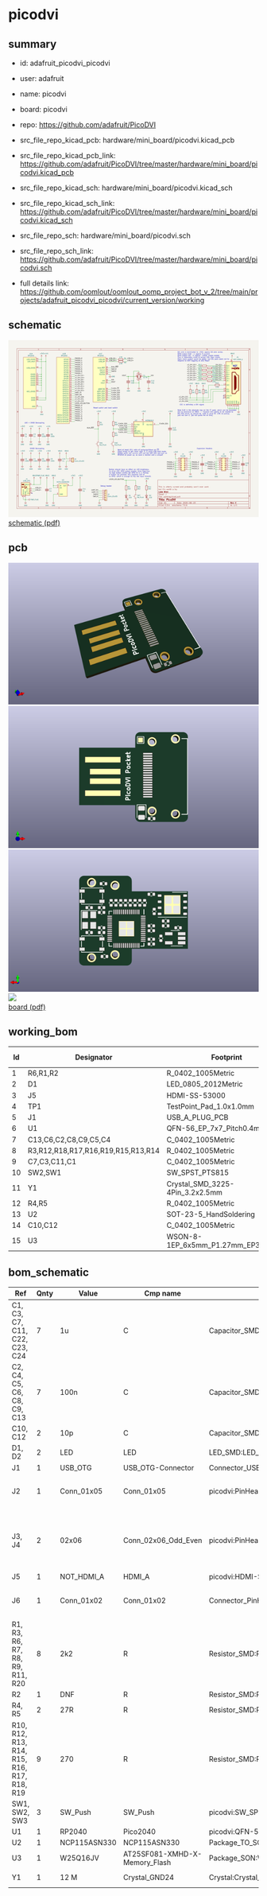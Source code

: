 # picodvi
 
## summary 
* id: adafruit_picodvi_picodvi
* user: adafruit
* name: picodvi
* board: picodvi
* repo: https://github.com/adafruit/PicoDVI
* src_file_repo_kicad_pcb: hardware/mini_board/picodvi.kicad_pcb
* src_file_repo_kicad_pcb_link: https://github.com/adafruit/PicoDVI/tree/master/hardware/mini_board/picodvi.kicad_pcb
* src_file_repo_kicad_sch: hardware/mini_board/picodvi.kicad_sch
* src_file_repo_kicad_sch_link: https://github.com/adafruit/PicoDVI/tree/master/hardware/mini_board/picodvi.kicad_sch

* src_file_repo_sch: hardware/mini_board/picodvi.sch
* src_file_repo_sch_link: https://github.com/adafruit/PicoDVI/tree/master/hardware/mini_board/picodvi.sch
* full details link: https://github.com/oomlout/oomlout_oomp_project_bot_v_2/tree/main/projects/adafruit_picodvi_picodvi/current_version/working  

## schematic  
![](working_schematic_600.png)  
[schematic (pdf)](working_schematic.pdf) 






















## pcb  
![](working_3d_600.png) 
![](working_3d_front_600.png)  
![](working_3d_back_600.png)  
![](working_600.png)  
[board (pdf)](working.pdf)  

## working_bom
| Id | Designator | Footprint | Quantity | Designation | Supplier and ref |  | None | 
| --- | --- | --- | --- | --- | --- | --- | --- | 
| 1 | R6,R1,R2 | R_0402_1005Metric | 3 | 2k2 |  |  | [''] | 
| 2 | D1 | LED_0805_2012Metric | 1 | LED |  |  | [''] | 
| 3 | J5 | HDMI-SS-53000 | 1 | NOT_HDMI_A |  |  | [''] | 
| 4 | TP1 | TestPoint_Pad_1.0x1.0mm | 1 | TestPoint |  |  | [''] | 
| 5 | J1 | USB_A_PLUG_PCB | 1 | USB_A |  |  | [''] | 
| 6 | U1 | QFN-56_EP_7x7_Pitch0.4mm | 1 | RP2040 |  |  | [''] | 
| 7 | C13,C6,C2,C8,C9,C5,C4 | C_0402_1005Metric | 7 | 100n |  |  | [''] | 
| 8 | R3,R12,R18,R17,R16,R19,R15,R13,R14 | R_0402_1005Metric | 9 | 270 |  |  | [''] | 
| 9 | C7,C3,C11,C1 | C_0402_1005Metric | 4 | 1u |  |  | [''] | 
| 10 | SW2,SW1 | SW_SPST_PTS815 | 2 | SW_Push |  |  | [''] | 
| 11 | Y1 | Crystal_SMD_3225-4Pin_3.2x2.5mm | 1 | 12 M |  |  | [''] | 
| 12 | R4,R5 | R_0402_1005Metric | 2 | 27R |  |  | [''] | 
| 13 | U2 | SOT-23-5_HandSoldering | 1 | NCP115ASN330 |  |  | [''] | 
| 14 | C10,C12 | C_0402_1005Metric | 2 | 10p |  |  | [''] | 
| 15 | U3 | WSON-8-1EP_6x5mm_P1.27mm_EP3.4x4mm | 1 | W25Q16JV |  |  | [''] | 


## bom_schematic
| Ref | Qnty | Value | Cmp name | Footprint | Description | Vendor | DNP | 
| --- | --- | --- | --- | --- | --- | --- | --- | 
| C1, C3, C7, C11, C22, C23, C24 | 7 | 1u | C | Capacitor_SMD:C_0402_1005Metric | Unpolarized capacitor |  |  | 
| C2, C4, C5, C6, C8, C9, C13 | 7 | 100n | C | Capacitor_SMD:C_0402_1005Metric | Unpolarized capacitor |  |  | 
| C10, C12 | 2 | 10p | C | Capacitor_SMD:C_0402_1005Metric | Unpolarized capacitor |  |  | 
| D1, D2 | 2 | LED | LED | LED_SMD:LED_0805_2012Metric | Light emitting diode |  |  | 
| J1 | 1 | USB_OTG | USB_OTG-Connector | Connector_USB:USB_Micro-B_Molex-105017-0001 |  |  |  | 
| J2 | 1 | Conn_01x05 | Conn_01x05 | picodvi:PinHeader_1x05_P2.54mm_Vertical | Generic connector, single row, 01x05, script generated (kicad-library-utils/schlib/autogen/connector/) |  |  | 
| J3, J4 | 2 | 02x06 | Conn_02x06_Odd_Even | picodvi:PinHeader_2x06_P2.54mm_Horizontal | Generic connector, double row, 02x06, odd/even pin numbering scheme (row 1 odd numbers, row 2 even numbers), script generated (kicad-library-utils/schlib/autogen/connector/) |  |  | 
| J5 | 1 | NOT_HDMI_A | HDMI_A | picodvi:HDMI-SS-53000 | HDMI type A connector |  |  | 
| J6 | 1 | Conn_01x02 | Conn_01x02 | Connector_PinHeader_2.54mm:PinHeader_1x02_P2.54mm_Vertical | Generic connector, single row, 01x02, script generated (kicad-library-utils/schlib/autogen/connector/) |  |  | 
| R1, R3, R6, R7, R8, R9, R11, R20 | 8 | 2k2 | R | Resistor_SMD:R_0402_1005Metric | Resistor |  |  | 
| R2 | 1 | DNF | R | Resistor_SMD:R_0402_1005Metric | Resistor |  |  | 
| R4, R5 | 2 | 27R | R | Resistor_SMD:R_0402_1005Metric | Resistor |  |  | 
| R10, R12, R13, R14, R15, R16, R17, R18, R19 | 9 | 270 | R | Resistor_SMD:R_0402_1005Metric | Resistor |  |  | 
| SW1, SW2, SW3 | 3 | SW_Push | SW_Push | picodvi:SW_SPST_PTS815 | Push button switch, generic, two pins |  |  | 
| U1 | 1 | RP2040 | Pico2040 | picodvi:QFN-56_EP_7x7_Pitch0.4mm |  |  |  | 
| U2 | 1 | NCP115ASN330 | NCP115ASN330 | Package_TO_SOT_SMD:SOT-23-5_HandSoldering |  |  |  | 
| U3 | 1 | W25Q16JV | AT25SF081-XMHD-X-Memory_Flash | Package_SON:WSON-8-1EP_6x5mm_P1.27mm_EP3.4x4mm |  |  |  | 
| Y1 | 1 | 12 M | Crystal_GND24 | Crystal:Crystal_SMD_3225-4Pin_3.2x2.5mm | Four pin crystal, GND on pins 2 and 4 |  |  | 



